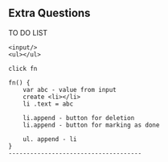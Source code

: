 Extra Questions
---------------------------------

TO DO LIST
    
    <input/>
    <ul></ul>

    click fn

    fn() {
        var abc - value from input
        create <li></li>
        li .text = abc

        li.append - button for deletion
        li.append - button for marking as done

        ul. append - li
    }
    -------------------------------------